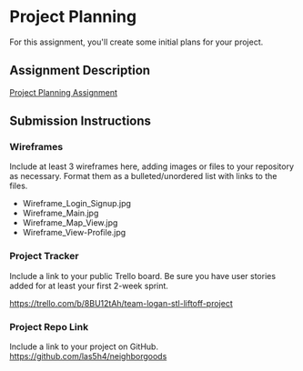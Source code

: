 # Project Planning
For this assignment, you'll create some initial plans for your project.

## Assignment Description
[Project Planning Assignment](https://education.launchcode.org/liftoff/modules/assignments/project-planning)

## Submission Instructions

### Wireframes

Include at least 3 wireframes here, adding images or files to your repository as necessary. Format them as a bulleted/unordered list with links to the files.
<ul>
    <li>Wireframe_Login_Signup.jpg</li>
    <li>Wireframe_Main.jpg</li>
    <li>Wireframe_Map_View.jpg</li>
    <li>Wireframe_View-Profile.jpg</li>
</ul>

### Project Tracker 

Include a link to your public Trello board. Be sure you have user stories added for at least your first 2-week sprint.

https://trello.com/b/8BU12tAh/team-logan-stl-liftoff-project

### Project Repo Link

Include a link to your project on GitHub.
https://github.com/las5h4/neighborgoods
